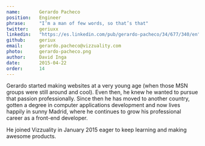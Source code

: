 ```yaml
---
name:       Gerardo Pacheco
position:   Engineer
phrase:     "I’m a man of few words, so that’s that"
twitter:    geriuxx
linkedin:   "https://es.linkedin.com/pub/gerardo-pacheco/34/677/340/en"
github:		geriux
email:      gerardo.pacheco@vizzuality.com
photo:      gerardo-pacheco.png
author:     David Inga
date:       2015-04-22
order:		14
---
```


Gerardo started making websites at a very young age (when those MSN groups were still around and cool). Even then, he knew he wanted to pursue that passion professionally. Since then he has moved to another country, gotten a degree in computer applications development and now lives happily in sunny Madrid, where he continues to grow his professional career as a front-end developer. 

He joined Vizzuality in January 2015 eager to keep learning and making awesome products. 
